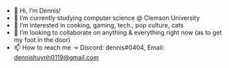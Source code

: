 - 👋 Hi, I’m Dennis!
- 🌱 I’m currently studying computer science @ Clemson University
- 👀 I’m interested in cooking, gaming, tech., pop culture, cats
- 💞️ I’m looking to collaborate on anything & everything right now (as to get my foot in the door)
- 📫 How to reach me -> Discord: dennis#0404, Email: dennishuynh0119@gmail.com

<!---
ddhuynh5/ddhuynh5 is a ✨ special ✨ repository because its `README.md` (this file) appears on your GitHub profile.
You can click the Preview link to take a look at your changes.
--->
